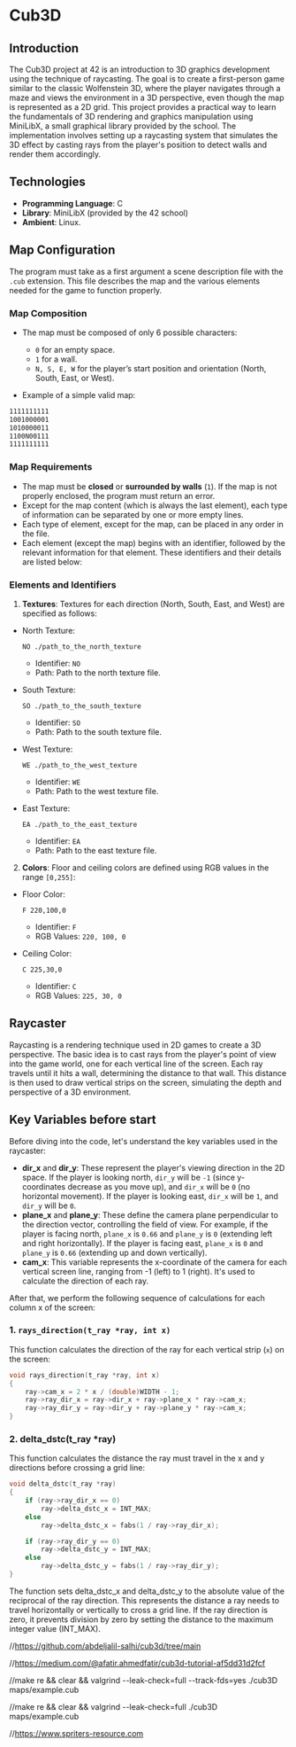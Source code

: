 # Cub3D

## Introduction
The Cub3D project at 42 is an introduction to 3D graphics development using the technique of raycasting. The goal is to create a first-person game similar to the classic Wolfenstein 3D, where the player navigates through a maze and views the environment in a 3D perspective, even though the map is represented as a 2D grid. This project provides a practical way to learn the fundamentals of 3D rendering and graphics manipulation using MiniLibX, a small graphical library provided by the school. The implementation involves setting up a raycasting system that simulates the 3D effect by casting rays from the player's position to detect walls and render them accordingly.

## Technologies
- **Programming Language**: C
- **Library**: MiniLibX (provided by the 42 school)
- **Ambient**: Linux.

## Map Configuration

The program must take as a first argument a scene description file with the `.cub` extension. This file describes the map and the various elements needed for the game to function properly.

### Map Composition
- The map must be composed of only 6 possible characters:
  - `0` for an empty space.
  - `1` for a wall.
  - `N, S, E, W` for the player’s start position and orientation (North, South, East, or West).

- Example of a simple valid map:
```bash
1111111111
1001000001
1010000011
1100N00111
1111111111
```

### Map Requirements
- The map must be **closed** or **surrounded by walls** (`1`). If the map is not properly enclosed, the program must return an error.
- Except for the map content (which is always the last element), each type of information can be separated by one or more empty lines.
- Each type of element, except for the map, can be placed in any order in the file.
- Each element (except the map) begins with an identifier, followed by the relevant information for that element. These identifiers and their details are listed below:

### Elements and Identifiers
1. **Textures**: Textures for each direction (North, South, East, and West) are specified as follows:
 - North Texture:
   ```
   NO ./path_to_the_north_texture
   ```
   - Identifier: `NO`
   - Path: Path to the north texture file.

 - South Texture:
   ```
   SO ./path_to_the_south_texture
   ```
   - Identifier: `SO`
   - Path: Path to the south texture file.

 - West Texture:
   ```
   WE ./path_to_the_west_texture
   ```
   - Identifier: `WE`
   - Path: Path to the west texture file.

 - East Texture:
   ```
   EA ./path_to_the_east_texture
   ```
   - Identifier: `EA`
   - Path: Path to the east texture file.

2. **Colors**: Floor and ceiling colors are defined using RGB values in the range `[0,255]`:
 - Floor Color:
   ```
   F 220,100,0
   ```
   - Identifier: `F`
   - RGB Values: `220, 100, 0`

 - Ceiling Color:
   ```
   C 225,30,0
   ```
   - Identifier: `C`
   - RGB Values: `225, 30, 0`
  
## Raycaster
Raycasting is a rendering technique used in 2D games to create a 3D perspective. The basic idea is to cast rays from the player's point of view into the game world, one for each vertical line of the screen. Each ray travels until it hits a wall, determining the distance to that wall. This distance is then used to draw vertical strips on the screen, simulating the depth and perspective of a 3D environment.

## Key Variables before start
Before diving into the code, let's understand the key variables used in the raycaster:

- **dir_x** and **dir_y**: These represent the player's viewing direction in the 2D space. If the player is looking north, `dir_y` will be `-1` (since y-coordinates decrease as you move up), and `dir_x` will be `0` (no horizontal movement). If the player is looking east, `dir_x` will be `1`, and `dir_y` will be `0`.
- **plane_x** and **plane_y**: These define the camera plane perpendicular to the direction vector, controlling the field of view. For example, if the player is facing north, `plane_x` is `0.66` and `plane_y` is `0` (extending left and right horizontally). If the player is facing east, `plane_x` is `0` and `plane_y` is `0.66` (extending up and down vertically).
- **cam_x**: This variable represents the x-coordinate of the camera for each vertical screen line, ranging from -1 (left) to 1 (right). It's used to calculate the direction of each ray.

After that, we perform the following sequence of calculations for each column x of the screen:

### 1. `rays_direction(t_ray *ray, int x)`
This function calculates the direction of the ray for each vertical strip (`x`) on the screen:

```c
void rays_direction(t_ray *ray, int x)
{
    ray->cam_x = 2 * x / (double)WIDTH - 1;
    ray->ray_dir_x = ray->dir_x + ray->plane_x * ray->cam_x;
    ray->ray_dir_y = ray->dir_y + ray->plane_y * ray->cam_x;
}
```
### 2. delta_dstc(t_ray *ray)
This function calculates the distance the ray must travel in the x and y directions before crossing a grid line:

```c
void delta_dstc(t_ray *ray)
{
    if (ray->ray_dir_x == 0)
        ray->delta_dstc_x = INT_MAX;
    else
        ray->delta_dstc_x = fabs(1 / ray->ray_dir_x);

    if (ray->ray_dir_y == 0)
        ray->delta_dstc_y = INT_MAX;
    else
        ray->delta_dstc_y = fabs(1 / ray->ray_dir_y);
}
```
The function sets delta_dstc_x and delta_dstc_y to the absolute value of the reciprocal of the ray direction. This represents the distance a ray needs to travel horizontally or vertically to cross a grid line. If the ray direction is zero, it prevents division by zero by setting the distance to the maximum integer value (INT_MAX).


//https://github.com/abdeljalil-salhi/cub3d/tree/main

//https://medium.com/@afatir.ahmedfatir/cub3d-tutorial-af5dd31d2fcf

//make re && clear && valgrind --leak-check=full --track-fds=yes ./cub3D maps/example.cub



//make re && clear && valgrind --leak-check=full ./cub3D maps/example.cub

//https://www.spriters-resource.com
